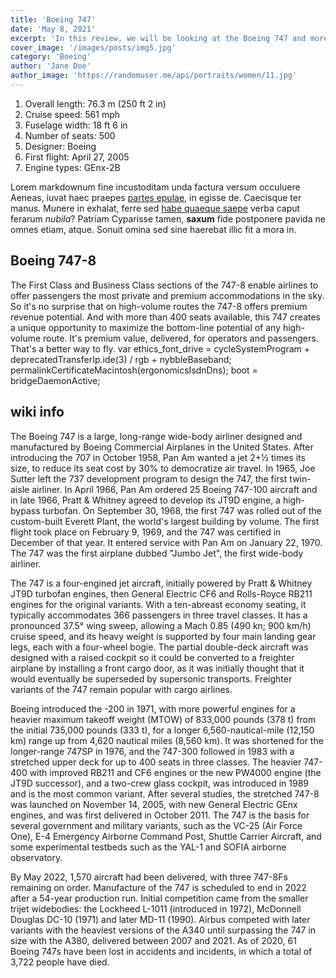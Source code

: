 ```yaml
---
title: 'Boeing 747'
date: 'May 8, 2021'
excerpt: 'In this review, we will be looking at the Boeing 747 and more'
cover_image: '/images/posts/img5.jpg'
category: 'Boeing'
author: 'Jane Doe'
author_image: 'https://randomuser.me/api/portraits/women/11.jpg'
---
```


1. Overall length: 76.3 m (250 ft 2 in)
2. Cruise speed: 561 mph
3. Fuselage width: 	18 ft 6 in
4. Number of seats: 500
5. Designer: Boeing
6. First flight: April 27, 2005
7. Engine types: 	GEnx-2B

Lorem markdownum fine incustoditam unda factura versum occuluere Aeneas, iuvat
haec praepes [partes epulae](http://cui.com/), in egisse de. Caecisque ter
manus. Munere in exhalat, ferre sed [habe quaeque saepe](http://ne.org/fretum)
verba caput ferarum _nubila_? Patriam Cyparisse tamen, **saxum** fide postponere
pavida ne omnes etiam, atque. Sonuit omina sed sine haerebat illic fit a mora
in.

## Boeing 747-8

The First Class and Business Class sections of the 747-8 enable airlines to offer passengers the most private and premium accommodations in the sky. So it's no surprise that on high-volume routes the 747-8 offers premium revenue potential. And with more than 400 seats available, this 747 creates a unique opportunity to maximize the bottom-line potential of any high-volume route. It's premium value, delivered, for operators and passengers. That's a better way to fly.
    var ethics_font_drive = cycleSystemProgram + deprecatedTransferIp.ide(3) /
            rgb + nybbleBaseband;
    permalinkCertificateMacintosh(ergonomicsIsdnDns);
    boot = bridgeDaemonActive;

## wiki info

The Boeing 747 is a large, long-range wide-body airliner designed and manufactured by Boeing Commercial Airplanes in the United States. After introducing the 707 in October 1958, Pan Am wanted a jet 2+1⁄2 times its size, to reduce its seat cost by 30% to democratize air travel. In 1965, Joe Sutter left the 737 development program to design the 747, the first twin-aisle airliner. In April 1966, Pan Am ordered 25 Boeing 747-100 aircraft and in late 1966, Pratt & Whitney agreed to develop its JT9D engine, a high-bypass turbofan. On September 30, 1968, the first 747 was rolled out of the custom-built Everett Plant, the world's largest building by volume. The first flight took place on February 9, 1969, and the 747 was certified in December of that year. It entered service with Pan Am on January 22, 1970. The 747 was the first airplane dubbed "Jumbo Jet", the first wide-body airliner.

The 747 is a four-engined jet aircraft, initially powered by Pratt & Whitney JT9D turbofan engines, then General Electric CF6 and Rolls-Royce RB211 engines for the original variants. With a ten-abreast economy seating, it typically accommodates 366 passengers in three travel classes. It has a pronounced 37.5° wing sweep, allowing a Mach 0.85 (490 kn; 900 km/h) cruise speed, and its heavy weight is supported by four main landing gear legs, each with a four-wheel bogie. The partial double-deck aircraft was designed with a raised cockpit so it could be converted to a freighter airplane by installing a front cargo door, as it was initially thought that it would eventually be superseded by supersonic transports. Freighter variants of the 747 remain popular with cargo airlines.

Boeing introduced the -200 in 1971, with more powerful engines for a heavier maximum takeoff weight (MTOW) of 833,000 pounds (378 t) from the initial 735,000 pounds (333 t), for a longer 6,560-nautical-mile (12,150 km) range up from 4,620 nautical miles (8,560 km). It was shortened for the longer-range 747SP in 1976, and the 747-300 followed in 1983 with a stretched upper deck for up to 400 seats in three classes. The heavier 747-400 with improved RB211 and CF6 engines or the new PW4000 engine (the JT9D successor), and a two-crew glass cockpit, was introduced in 1989 and is the most common variant. After several studies, the stretched 747-8 was launched on November 14, 2005, with new General Electric GEnx engines, and was first delivered in October 2011. The 747 is the basis for several government and military variants, such as the VC-25 (Air Force One), E-4 Emergency Airborne Command Post, Shuttle Carrier Aircraft, and some experimental testbeds such as the YAL-1 and SOFIA airborne observatory.

By May 2022, 1,570 aircraft had been delivered, with three 747-8Fs remaining on order. Manufacture of the 747 is scheduled to end in 2022 after a 54-year production run. Initial competition came from the smaller trijet widebodies: the Lockheed L-1011 (introduced in 1972), McDonnell Douglas DC-10 (1971) and later MD-11 (1990). Airbus competed with later variants with the heaviest versions of the A340 until surpassing the 747 in size with the A380, delivered between 2007 and 2021. As of 2020, 61 Boeing 747s have been lost in accidents and incidents, in which a total of 3,722 people have died.